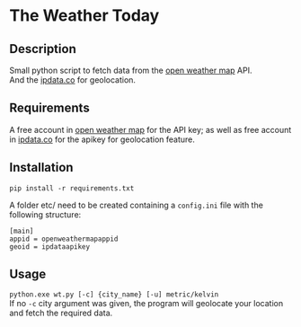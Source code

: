 # The Weather Today

## Description
Small python script to fetch data from the [open weather map](https://openweathermap.org/) API.  
And the [ipdata.co](https://www.ipdata.co) for geolocation.

## Requirements
A free account in [open weather map](https://openweathermap.org/) for the API key; as well as free account in [ipdata.co](https://www.ipdata.co) for the apikey for geolocation feature.


## Installation
`pip install -r requirements.txt`

A folder etc/ need to be created containing a `config.ini` file with the following structure:  
```
[main]  
appid = openweathermapappid
geoid = ipdataapikey
```

## Usage
`python.exe wt.py [-c] {city_name} [-u] metric/kelvin`  
If no `-c` city argument was given, the program will geolocate your location and fetch the required data.
